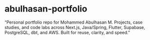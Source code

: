 # abulhasan-portfolio
“Personal portfolio repo for Mohammed Abulhasan M. Projects, case studies, and code labs across Next.js, Java/Spring, Flutter, Supabase, PostgreSQL, dbt, and AWS. Built for reuse, clarity, and speed.”
